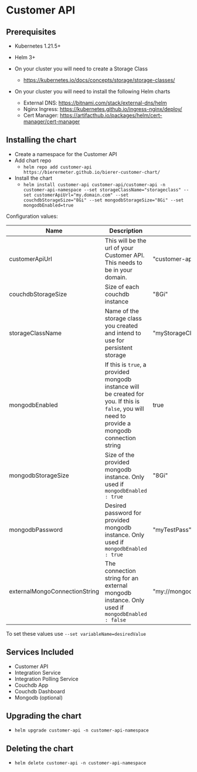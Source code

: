 # Customer API

## Prerequisites

- Kubernetes 1.21.5+
- Helm 3+
- On your cluster you will need to create a Storage Class
  - https://kubernetes.io/docs/concepts/storage/storage-classes/ 

- On your cluster you will need to install the following Helm charts
  - External DNS: https://bitnami.com/stack/external-dns/helm 
  - Nginx Ingress: https://kubernetes.github.io/ingress-nginx/deploy/ 
  - Cert Manager: https://artifacthub.io/packages/helm/cert-manager/cert-manager 

## Installing the chart
- Create a namespace for the Customer API
- Add chart repo
  - `helm repo add customer-api https://bierermeter.github.io/bierer-customer-chart/`
- Install the chart
  - `helm install customer-api customer-api/customer-api -n customer-api-namespace --set storageClassName="storageclass" --set customerApiUrl="my.domain.com" --set couchdbStorageSize="8Gi" --set mongodbStorageSize="8Gi" --set mongodbEnabled=true`
 
 Configuration values:
 
| Name | Description | Value |
|---|---|---|
| customerApiUrl | This will be the url of your Customer API. This needs to be in your domain. | "customer-api.my.domain.com" |
| couchdbStorageSize | Size of each couchdb instance | "8Gi" |
| storageClassName | Name of the storage class you created and intend to use for persistent storage | "myStorageClassName" |
| mongodbEnabled | If this is `true`, a provided mongodb instance will be created for you. If this is `false`, you will need to provide a mongodb connection string | true |
| mongodbStorageSize | Size of the provided mongodb instance. Only used if `mongodbEnabled : true` | "8Gi" |
| mongodbPassword | Desired password for provided mongodb instance. Only used if `mongodbEnabled : true` | "myTestPass" |
| externalMongoConnectionString | The connection string for an external mongodb instance. Only used if `mongodbEnabled : false` | "my://mongodb:conntion@string" |


To set these values use `--set variableName=desiredValue`

## Services Included
- Customer API
- Integration Service
- Integration Polling Service
- Couchdb App
- Couchdb Dashboard
- Mongodb (optional)


## Upgrading the chart
  - `helm upgrade customer-api -n customer-api-namespace`

## Deleting the chart
  - `helm delete customer-api -n customer-api-namespace`


